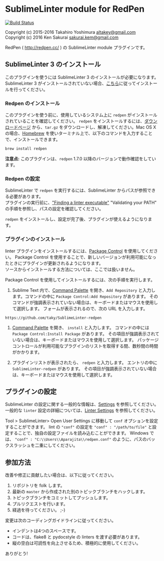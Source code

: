 # SublimeLinter module for RedPen 

[![Build Status](https://travis-ci.org/taky/SublimeLinter-redpen.svg?branch=master)](https://travis-ci.org/taky/SublimeLinter-redpen)

Copyright (c) 2015-2016 Takahiro Yoshimura <altakey@gmail.com>  
Copyright (c) 2016 Ken Sakurai <sakurai.kem@gmail.com>  

RedPen ( http://redpen.cc/ ) の SublimeLinter module プラグインです。  

## SublimeLinter 3 のインストール
このプラグインを使うには SublimeLinter 3 のインストールが必要になります。SublimeLinter 3 がインストールされていない場合、[こちら](http://sublimelinter.readthedocs.org/en/latest/installation.html)に従ってインストールを行ってください。  

### Redpen のインストール
このプラグインを使う前に、使用しているシステム上に `redpen` がインストールされていることを確認してください。 `redpen` をインストールするには、[ダウンロードページ](https://github.com/redpen-cc/redpen/releases/) から、`tar.gz` をダウンロードし、解凍してください。Mac OS X の場合、[Homebrew](http://brew.sh) を使いターミナル上で、以下のコマンドを入力することで、インストールできます。

```sh
brew install redpen
```

**注意点:** このプラグインは、`redpen` 1.7.0 以降のバージョンで動作確認をしています。

### Redpen の設定
 SublimeLinter で `redpen` を実行するには、SublimeLinter からパスが参照できる必要があります。  
プラグインの実行前に、["Finding a linter executable"](http://sublimelinter.readthedocs.org/en/latest/troubleshooting.html#finding-a-linter-executable) "Validating your PATH" の手順を参照し、パスの設定を確認してください。
 
 `redpen` をインストールし、設定が完了後、プラグインが使えるようになります。  

### プラグインのインストール
linter プラグインをインストールするには、[Package Control](https://sublime.wbond.net/installation) を使用してください。
Package Control を使用することで、新しいバージョンが利用可能になったときにプラグインが更新されるようになります。  
ソースからインストールする方法については、ここでは扱いません。  

Package Control を使用してインストールするには、次の手順を実行します。

1. Sublime Text 内で、[Command Palette](http://docs.sublimetext.info/ja/sublime-text-3/extensibility/command_palette.html) を開き、`Add Repository` と入力します。コマンドの中に `Package Control:Add Repository` があります。 そのコマンドが強調表示されていない場合は、キーボードまたはマウスを使用して選択します。  フォームが表示されるので、次の URL を入力します。

```
https://github.com/taky/SublimeLinter-redpen
```

1. [Command Palette](http://docs.sublimetext.info/ja/sublime-text-3/extensibility/command_palette.html) を開き、 `install` と入力します。 コマンドの中には `Package Control:Install Package` があります。 その項目が強調表示されていない場合は、キーボードまたはマウスを使用して選択します。 パッケージコントロールが利用可能なプラグインのリストを取得する間、数秒間の時間がかかります。  

1. プラグインリストが表示されたら、 `redpen` と入力します。 エントリの中に `SublimeLinter-redpen` があります。 その項目が強調表示されていない場合は、キーボードまたはマウスを使用して選択します。  

## プラグインの設定
SublimeLinter の設定に関する一般的な情報は、[Settings](http://sublimelinter.readthedocs.org/ja/latest/settings.html) を参照してください。 一般的な  `linter` 設定の詳細については、[Linter Settings](http://sublimelinter.readthedocs.org/en/latest/linter_settings.html) を参照してください。

Tool > SublimeLinter> Open User Settings に移動して `conf` オプションを設定することができます。 lint の `"conf"` の設定を `"conf" : "/path/to/file"` と設定することで、独自の設定ファイルを読み込むことができます。 Windows では、 `"conf" : "C:\\Users\\Aparajita\\redpen.conf"`  のように、パスのバックスラッシュを二重にしてください。  

## 参加方法
改善や修正に貢献したい場合は、以下に従ってください。  

1. リポジトリを folk します。
1. 最新の `master` から作成された別のトピックブランチをハックします。
1. トピックブランチをコミットしてプッシュします。
1. プルリクエストを行います。
1. 経過を待ってください。 ;-)  

変更は次のコーディングガイドラインに従ってください。  

- インデントは4つのスペースです。
- コードは、flake8 と pydocstyle の linters を渡す必要があります。
- 縦の空白は可読性を向上させるため、積極的に使用してください。  

ありがとう!
